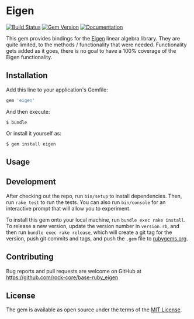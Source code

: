 # Eigen

[![Build Status](https://travis-ci.org/rock-core/base-ruby-eigen.svg?branch=master)](https://travis-ci.org/rock-core/base-ruby_eigen)
[![Gem Version](https://badge.fury.io/rb/eigen.svg)](http://badge.fury.io/rb/eigen)
[![Documentation](http://b.repl.ca/v1/yard-docs-blue.png)](http://rubydoc.info/gems/eigen/frames)

This gem provides bindings for the
[Eigen](http://eigen.tuxfamily.org/index.php?title=Main_Page) linear algebra
library. They are quite limited, to the methods / functionality that were
needed. Functionality gets added as it goes, there is no goal to have a 100%
coverage of the Eigen functionality.

## Installation

Add this line to your application's Gemfile:

```ruby
gem 'eigen'
```

And then execute:

    $ bundle

Or install it yourself as:

    $ gem install eigen

## Usage

## Development

After checking out the repo, run `bin/setup` to install dependencies. Then, run `rake test` to run the tests. You can also run `bin/console` for an interactive prompt that will allow you to experiment.

To install this gem onto your local machine, run `bundle exec rake install`. To release a new version, update the version number in `version.rb`, and then run `bundle exec rake release`, which will create a git tag for the version, push git commits and tags, and push the `.gem` file to [rubygems.org](https://rubygems.org).

## Contributing

Bug reports and pull requests are welcome on GitHub at https://github.com/rock-core/base-ruby_eigen


## License

The gem is available as open source under the terms of the [MIT License](http://opensource.org/licenses/MIT).

